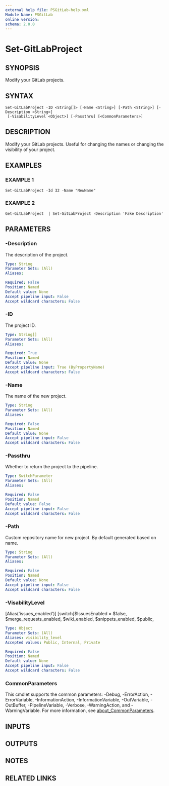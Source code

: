 ```yaml
---
external help file: PSGitLab-help.xml
Module Name: PSGitLab
online version:
schema: 2.0.0
---
```


# Set-GitLabProject

## SYNOPSIS
Modify your GitLab projects.

## SYNTAX

```
Set-GitLabProject -ID <String[]> [-Name <String>] [-Path <String>] [-Description <String>]
 [-VisabilityLevel <Object>] [-Passthru] [<CommonParameters>]
```

## DESCRIPTION
Modify your GitLab projects.
Useful for changing the names or changing the visibility of your project.

## EXAMPLES

### EXAMPLE 1
```
Set-GitLabProject -Id 32 -Name "NewName"
```

### EXAMPLE 2
```
Get-GitLabProject  | Set-GitLabProject -Description 'Fake Description'
```

## PARAMETERS

### -Description
The description of the project.

```yaml
Type: String
Parameter Sets: (All)
Aliases:

Required: False
Position: Named
Default value: None
Accept pipeline input: False
Accept wildcard characters: False
```

### -ID
The project ID.

```yaml
Type: String[]
Parameter Sets: (All)
Aliases:

Required: True
Position: Named
Default value: None
Accept pipeline input: True (ByPropertyName)
Accept wildcard characters: False
```

### -Name
The name of the new project.

```yaml
Type: String
Parameter Sets: (All)
Aliases:

Required: False
Position: Named
Default value: None
Accept pipeline input: False
Accept wildcard characters: False
```

### -Passthru
Whether to return the project to the pipeline.

```yaml
Type: SwitchParameter
Parameter Sets: (All)
Aliases:

Required: False
Position: Named
Default value: False
Accept pipeline input: False
Accept wildcard characters: False
```

### -Path
Custom repository name for new project.
By default generated based on name.

```yaml
Type: String
Parameter Sets: (All)
Aliases:

Required: False
Position: Named
Default value: None
Accept pipeline input: False
Accept wildcard characters: False
```

### -VisabilityLevel
\[Alias('issues_enabled')\]
\[switch\]$IssuesEnabled = $false,
$merge_requests_enabled,
$wiki_enabled,
$snippets_enabled,
$public,

```yaml
Type: Object
Parameter Sets: (All)
Aliases: visibility_level
Accepted values: Public, Internal, Private

Required: False
Position: Named
Default value: None
Accept pipeline input: False
Accept wildcard characters: False
```

### CommonParameters
This cmdlet supports the common parameters: -Debug, -ErrorAction, -ErrorVariable, -InformationAction, -InformationVariable, -OutVariable, -OutBuffer, -PipelineVariable, -Verbose, -WarningAction, and -WarningVariable. For more information, see [about_CommonParameters](http://go.microsoft.com/fwlink/?LinkID=113216).

## INPUTS

## OUTPUTS

## NOTES

## RELATED LINKS
